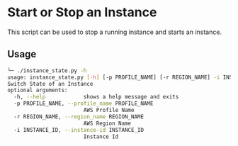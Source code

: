 

# Start or Stop an Instance

This script can be used to stop a running instance and starts an instance.


## Usage

```bash
╰─ ./instance_state.py -h
usage: instance_state.py [-h] [-p PROFILE_NAME] [-r REGION_NAME] -i INSTANCE_ID
Switch State of an Instance
optional arguments:
  -h, --help            shows a help message and exits
  -p PROFILE_NAME, --profile_name PROFILE_NAME
                        AWS Profile Name
  -r REGION_NAME, --region_name REGION_NAME
                        AWS Region Name
  -i INSTANCE_ID, --instance-id INSTANCE_ID
                        Instance Id
```